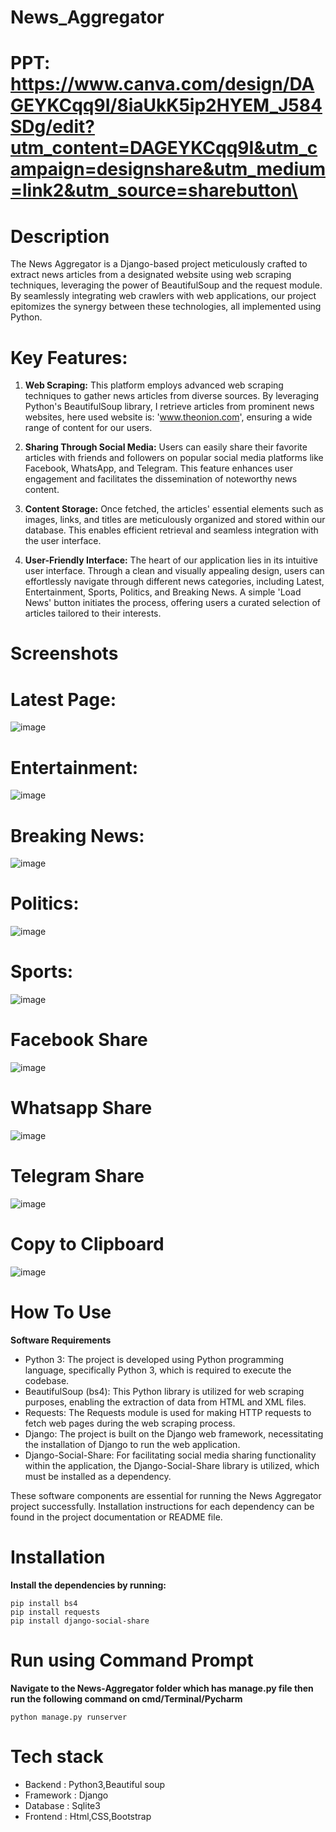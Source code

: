 # News_Aggregator

# PPT: https://www.canva.com/design/DAGEYKCqq9I/8iaUkK5ip2HYEM_J584SDg/edit?utm_content=DAGEYKCqq9I&utm_campaign=designshare&utm_medium=link2&utm_source=sharebutton\

# Description
The News Aggregator is a Django-based project meticulously crafted to extract news articles from a designated website using web scraping techniques, leveraging the power of BeautifulSoup and the request module. By seamlessly integrating web crawlers with web applications, our project epitomizes the synergy between these technologies, all implemented using Python.

# Key Features:

1. **Web Scraping:** This platform employs advanced web scraping techniques to gather news articles from diverse sources. By leveraging Python's BeautifulSoup library, I retrieve articles from prominent news websites, here used website is: 'www.theonion.com', ensuring a wide range of content for our users.

2. **Sharing Through Social Media:** Users can easily share their favorite articles with friends and followers on popular social media platforms like Facebook, WhatsApp, and Telegram. This feature enhances user engagement and facilitates the dissemination of noteworthy news content.

3. **Content Storage:** Once fetched, the articles' essential elements such as images, links, and titles are meticulously organized and stored within our database. This enables efficient retrieval and seamless integration with the user interface.

4. **User-Friendly Interface:** The heart of our application lies in its intuitive user interface. Through a clean and visually appealing design, users can effortlessly navigate through different news categories, including Latest, Entertainment, Sports, Politics, and Breaking News. A simple 'Load News' button initiates the process, offering users a curated selection of articles tailored to their interests.

# Screenshots
# Latest Page:
![image](https://github.com/yerram-karthik/News_Aggregator/assets/136573431/d9cb1880-af70-482a-a108-831a9c87bb63)


# Entertainment:
 ![image](https://github.com/yerram-karthik/News_Aggregator/assets/136573431/0503c66a-38cf-4881-9373-76167a2760cf)


# Breaking News:
 ![image](https://github.com/yerram-karthik/News_Aggregator/assets/136573431/79585bef-9341-42e4-aac6-56baff32a635)


# Politics:
![image](https://github.com/yerram-karthik/News_Aggregator/assets/136573431/3ec61f75-4cd1-4ce8-82b3-b4176a1e2bed)

 # Sports:
![image](https://github.com/yerram-karthik/News_Aggregator/assets/136573431/d3667dee-da2f-4d35-8d9e-271c7c2b57ea)

# Facebook Share
![image](https://github.com/yerram-karthik/News_Aggregator/assets/136573431/d58efb18-ca67-4394-b249-d9db1bdde00d)

# Whatsapp Share
![image](https://github.com/yerram-karthik/News_Aggregator/assets/136573431/089bc162-15e4-4534-85fc-3d02a72635ac)

# Telegram Share
![image](https://github.com/yerram-karthik/News_Aggregator/assets/136573431/6b89180b-0f8f-4af4-bf80-13ddf8dc8367)

# Copy to Clipboard
![image](https://github.com/yerram-karthik/News_Aggregator/assets/136573431/1a4a550d-2f5e-4ea7-b628-a0d1dbec840a)

# How To Use
**Software Requirements**
- Python 3: The project is developed using Python programming language, specifically Python 3, which is required to execute the codebase.
- BeautifulSoup (bs4): This Python library is utilized for web scraping purposes, enabling the extraction of data from HTML and XML files.
- Requests: The Requests module is used for making HTTP requests to fetch web pages during the web scraping process.
- Django: The project is built on the Django web framework, necessitating the installation of Django to run the web application.
- Django-Social-Share: For facilitating social media sharing functionality within the application, the Django-Social-Share library is utilized, which must be installed as a dependency.

These software components are essential for running the News Aggregator project successfully. Installation instructions for each dependency can be found in the project documentation or README file.

# Installation
**Install the dependencies by running:**

    pip install bs4
    pip install requests
    pip install django-social-share
    
# Run using Command Prompt
**Navigate to the News-Aggregator folder which has manage.py file then run the following command on cmd/Terminal/Pycharm**
    
    python manage.py runserver

# Tech stack
- Backend : Python3,Beautiful soup
- Framework : Django
- Database : Sqlite3
- Frontend : Html,CSS,Bootstrap






